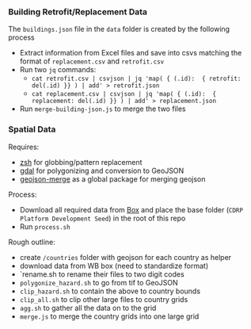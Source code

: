### Building Retrofit/Replacement Data

The `buildings.json` file in the `data` folder is created by the following process

- Extract information from Excel files and save into csvs matching the format of `replacement.csv` and `retrofit.csv`
- Run two `jq` commands:
  - `cat retrofit.csv | csvjson | jq 'map( { (.id):  { retrofit: del(.id) }} ) | add' > retrofit.json`
  - `cat replacement.csv | csvjson | jq 'map( { (.id):  { replacement: del(.id) }} ) | add' > replacement.json`
- Run `merge-building-json.js` to merge the two files

### Spatial Data

Requires:
  - [zsh](http://www.zsh.org/) for globbing/pattern replacement
  - [gdal](http://www.gdal.org/) for polygonizing and conversion to GeoJSON
  - [geojson-merge](https://github.com/mapbox/geojson-merge) as a global package for merging geojson

Process:
  - Download all required data from [Box](https://app.box.com/files) and place the base folder (`CDRP Platform Development Seed`) in the root of this repo
  - Run `process.sh`

Rough outline:
  - create `/countries` folder with geojson for each country as helper
  - download data from WB box (need to standardize format)
  - `rename.sh to rename their files to two digit codes
  - `polygonize_hazard.sh` to go from tif to GeoJSON
  - `clip_hazard.sh` to contain the above to country bounds
  - `clip_all.sh` to clip other large files to country grids
  - `agg.sh` to gather all the data on to the grid
  - `merge.js` to merge the country grids into one large grid
